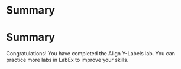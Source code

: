 # Summary

# Summary

Congratulations! You have completed the Align Y-Labels lab. You can practice more labs in LabEx to improve your skills.
